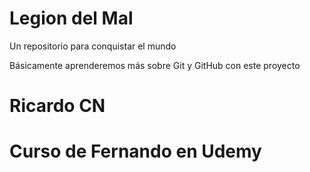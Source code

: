 # Legion del Mal
Un repositorio para conquistar el mundo

Básicamente aprenderemos más sobre Git y GitHub con este proyecto


# Ricardo CN

# Curso de Fernando en Udemy
